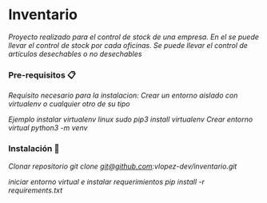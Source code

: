 # Inventario
_Proyecto realizado para el control de stock de una empresa. En el se puede llevar el control de stock por cada oficinas._
_Se puede llevar el control de artículos desechables o no desechables_



### Pre-requisitos 📋
_Requisito necesario para la instalacion:_
_Crear un entorno aislado con virtualenv o cualquier otro de su tipo_

_Ejemplo_
_instalar virtualenv linux_
_sudo pip3 install virtualenv_
_Crear entorno virtual_
_python3 -m venv_




### Instalación 🔧

_Clonar repositorio_
_git clone git@github.com:vlopez-dev/inventario.git_

_iniciar entorno virtual e instalar requerimientos_
_pip install -r requirements.txt_




```